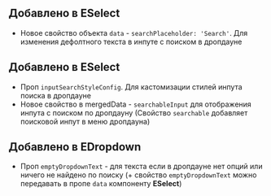 ## Добавлено в ESelect
- Новое свойство объекта `data` - `searchPlaceholder: 'Search'`. Для изменения дефолтного текста в инпуте с поиском в дропдауне
## Добавлено в ESelect
- Проп `inputSearchStyleConfig`. Для кастомизации стилей инпута поиска в дропдауне
- Новое свойство в mergedData - `searchableInput` для отображения инпута с поиском по дропдауну (Свойство `searchable` добавляет поисковой инпут в меню дропдауна)
## Добавлено в EDropdown 
- Проп `emptyDropdownText` - для текста если в дропдауне нет опций или ничего не найдено по поиску (+ свойство `emptyDropdownText` можно передавать в пропе `data` компоненту **ESelect**)